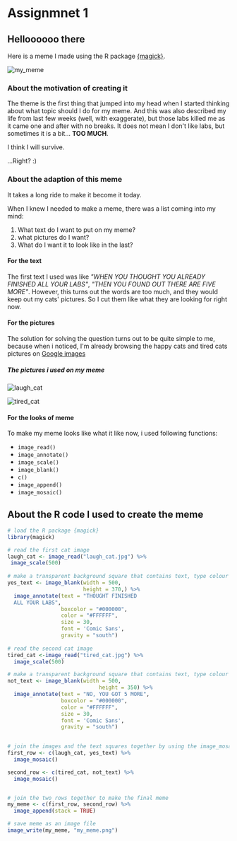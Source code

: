 # Assignmnet 1
## Helloooooo there

Here is a meme I made using the R package [{magick}](https://cran.r-project.org/web/packages/magick/vignettes/intro.html).


![my_meme](https://user-images.githubusercontent.com/100745241/159204767-6441b1df-b895-47b6-af87-40e29edc39bc.png)
 
 

### About the motivation of creating it

The theme is the first thing that jumped into my head when I started thinking about what topic should I do for my meme. And this was also described my life from last few weeks (well, with exaggerate), but those labs killed me as it came one and after with no breaks. It does not mean I don't like labs, but sometimes it is a bit... **TOO MUCH**.

I think I will survive.


...Right? :)


### About the adaption of this meme

It takes a long ride to make it become it today. 

When I knew I needed to make a meme, there was a list coming into my mind:
1. What text do I want to put on my meme?
2. what pictures do I want?
3. What do I want it to look like in the last?

#### For the text

The first text I used was like *"WHEN YOU THOUGHT YOU ALREADY FINISHED ALL YOUR LABS"*, *"THEN YOU FOUND OUT THERE ARE FIVE MORE"*. However, this turns out the words are too much, and they would keep out my cats' pictures. So I cut them like what they are looking for right now. 

#### For the pictures

The solution for solving the question turns out to be quite simple to me, because when i noticed, I'm already browsing the happy cats and tired cats pictures on [Google images](https://www.google.com.hk/imghp?hl=en)

##### The pictures i used on my meme

![laugh_cat](https://user-images.githubusercontent.com/100745241/159158679-29b5d76f-98b3-4d05-8a69-586445c2673b.jpg)

![tired_cat](https://user-images.githubusercontent.com/100745241/159158681-41fc0e71-53c7-4db7-9555-3be16d7308ac.jpg)


#### For the looks of meme
To make my meme looks like what it like now, i used following functions:
* ```image_read()```
* ```image_annotate()```
* ```image_scale()```
* ```image_blank()```
* ```c()```
* ```image_append()```
* ```image_mosaic()```




## About the R code I used to create the meme
```r
# load the R package {magick}
library(magick)

# read the first cat image
laugh_cat <- image_read("laugh_cat.jpg") %>%
 image_scale(500) 
 
# make a transparent background square that contains text, type colour and other characters by using image_annotate 
yes_text <- image_blank(width = 500,
                        height = 370,) %>%
  image_annotate(text = "THOUGHT FINISHED 
  ALL YOUR LABS",
                 boxcolor = "#000000",
                 color = "#FFFFFF",
                 size = 30,
                 font = 'Comic Sans',
                 gravity = "south")
                               
# read the second cat image
tired_cat <-image_read("tired_cat.jpg") %>%
  image_scale(500) 

# make a transparent background square that contains text, type colour and other characters by using image_annotate 
not_text <- image_blank(width = 500,
                             height = 350) %>%
  image_annotate(text = "NO, YOU GOT 5 MORE",
                 boxcolor = "#000000",
                 color = "#FFFFFF",
                 size = 30,
                 font = 'Comic Sans',
                 gravity = "south")
                 

# join the images and the text squares together by using the image_mosaic function
first_row <- c(laugh_cat, yes_text) %>%
  image_mosaic()

second_row <- c(tired_cat, not_text) %>%
  image_mosaic()


# join the two rows together to make the final meme
my_meme <- c(first_row, second_row) %>%
  image_append(stack = TRUE)

# save meme as an image file 
image_write(my_meme, "my_meme.png")


```
